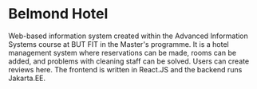 # Belmond Hotel

Web-based information system created within the Advanced Information Systems course at BUT FIT in the Master's programme. It is a hotel management system where reservations can be made, rooms can be added, and problems with cleaning staff can be solved. Users can create reviews here. The frontend is written in React.JS and the backend runs Jakarta.EE.
